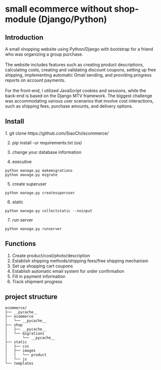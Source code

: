 # small ecommerce without shop-module (Django/Python)

<h2>Introduction</h2>
A small shopping website using Python/Django with bootstrap for a friend who was organizing a group purchase. <br></br>
The website includes features such as creating product descriptions, calculating costs, creating and validating discount coupons, setting up free shipping, implementing automatic Gmail sending, and providing progress reports on account payments.
<br></br>
For the front-end, I utilized JavaScript cookies and sessions, while the back-end is based on the Django MTV framework. The biggest challenge was accommodating various user scenarios that involve cost interactions, such as shipping fees, purchase amounts, and delivery options.

<h2>Install</h2>
1. git clone https://github.com/SiaoChi/ecommerce/<br>

2. pip install -ur requirements.txt (os)<br>

3. change your database information<br>

4. executive <br>
```
python manage.py makemigrations
python manage.py migrate
```

5. create superuser<br>
```
python manage.py createsuperuser
```

6. static<br>
```
python manage.py collectstatic --noinput
```
7. run server<br>
```
python manage.py runserver
```

<h2>Functions</h2>

1. Create product/cost/photo/description
2. Establish shipping methods/shipping fees/free shipping mechanism
3. Set up shopping cart coupons
4. Establish automatic email system for order confirmation
5. Fill in payment information
6. Track shipment progress


<h2>project structure</h2>

```
ecommerce/
├── __pycache__
├── ecommerce
│   └── __pycache__
├── shop
│   ├── __pycache__
│   └── migrations
│       └── __pycache__
├── static
│   ├── css
│   ├── images
│   │   └── product
│   └── js
└── templates
```


